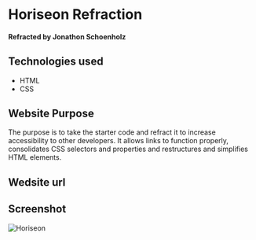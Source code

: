# Horiseon Refraction

#### Refracted by Jonathon Schoenholz

## Technologies used

* HTML
* CSS

## Website Purpose

The purpose is to take the starter code and refract it to increase accessibility to other developers. It allows links to function properly, consolidates CSS selectors and properties and restructures and simplifies HTML elements.

## Wedsite url



## Screenshot
![Horiseon](https://user-images.githubusercontent.com/92822589/140654725-9e4ae645-23b7-4cac-a797-50f0e4f2475e.png)

